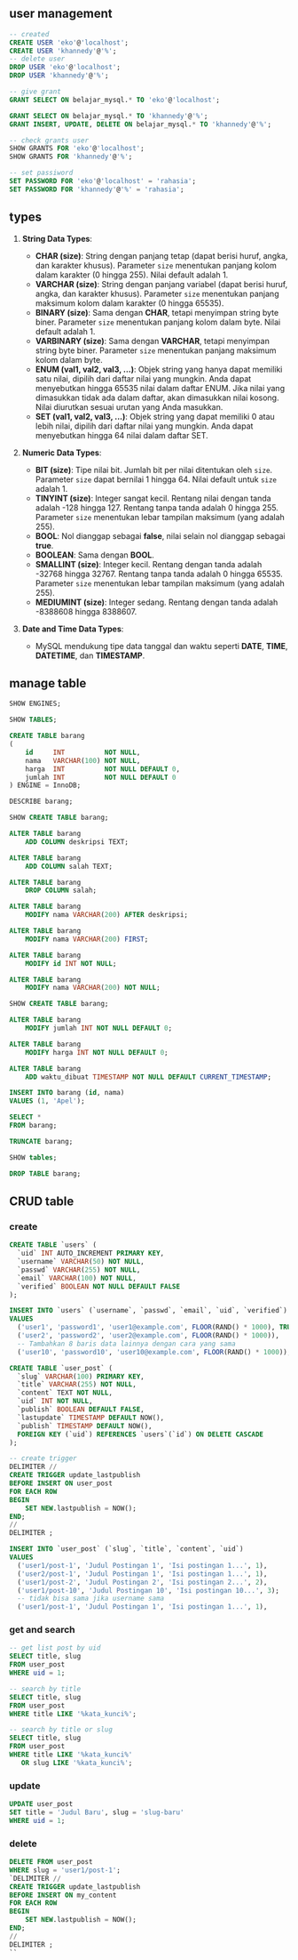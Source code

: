 ## user management
```sql
-- created
CREATE USER 'eko'@'localhost';
CREATE USER 'khannedy'@'%';
-- delete user
DROP USER 'eko'@'localhost';
DROP USER 'khannedy'@'%';

-- give grant
GRANT SELECT ON belajar_mysql.* TO 'eko'@'localhost';

GRANT SELECT ON belajar_mysql.* TO 'khannedy'@'%';
GRANT INSERT, UPDATE, DELETE ON belajar_mysql.* TO 'khannedy'@'%';

-- check grants user
SHOW GRANTS FOR 'eko'@'localhost';
SHOW GRANTS FOR 'khannedy'@'%';

-- set passiword
SET PASSWORD FOR 'eko'@'localhost' = 'rahasia';
SET PASSWORD FOR 'khannedy'@'%' = 'rahasia';
```

## types

1. **String Data Types**:

   - **CHAR (size)**: String dengan panjang tetap (dapat berisi huruf, angka, dan karakter khusus). Parameter `size` menentukan panjang kolom dalam karakter (0 hingga 255). Nilai default adalah 1.
   - **VARCHAR (size)**: String dengan panjang variabel (dapat berisi huruf, angka, dan karakter khusus). Parameter `size` menentukan panjang maksimum kolom dalam karakter (0 hingga 65535).
   - **BINARY (size)**: Sama dengan **CHAR**, tetapi menyimpan string byte biner. Parameter `size` menentukan panjang kolom dalam byte. Nilai default adalah 1.
   - **VARBINARY (size)**: Sama dengan **VARCHAR**, tetapi menyimpan string byte biner. Parameter `size` menentukan panjang maksimum kolom dalam byte.
   - **ENUM (val1, val2, val3, ...)**: Objek string yang hanya dapat memiliki satu nilai, dipilih dari daftar nilai yang mungkin. Anda dapat menyebutkan hingga 65535 nilai dalam daftar ENUM. Jika nilai yang dimasukkan tidak ada dalam daftar, akan dimasukkan nilai kosong. Nilai diurutkan sesuai urutan yang Anda masukkan.
   - **SET (val1, val2, val3, ...)**: Objek string yang dapat memiliki 0 atau lebih nilai, dipilih dari daftar nilai yang mungkin. Anda dapat menyebutkan hingga 64 nilai dalam daftar SET.

2. **Numeric Data Types**:

   - **BIT (size)**: Tipe nilai bit. Jumlah bit per nilai ditentukan oleh `size`. Parameter `size` dapat bernilai 1 hingga 64. Nilai default untuk `size` adalah 1.
   - **TINYINT (size)**: Integer sangat kecil. Rentang nilai dengan tanda adalah -128 hingga 127. Rentang tanpa tanda adalah 0 hingga 255. Parameter `size` menentukan lebar tampilan maksimum (yang adalah 255).
   - **BOOL**: Nol dianggap sebagai **false**, nilai selain nol dianggap sebagai **true**.
   - **BOOLEAN**: Sama dengan **BOOL**.
   - **SMALLINT (size)**: Integer kecil. Rentang dengan tanda adalah -32768 hingga 32767. Rentang tanpa tanda adalah 0 hingga 65535. Parameter `size` menentukan lebar tampilan maksimum (yang adalah 255).
   - **MEDIUMINT (size)**: Integer sedang. Rentang dengan tanda adalah -8388608 hingga 8388607.

3. **Date and Time Data Types**:
   - MySQL mendukung tipe data tanggal dan waktu seperti **DATE**, **TIME**, **DATETIME**, dan **TIMESTAMP**.

## manage table

```sql
SHOW ENGINES;

SHOW TABLES;

CREATE TABLE barang
(
    id     INT          NOT NULL,
    nama   VARCHAR(100) NOT NULL,
    harga  INT          NOT NULL DEFAULT 0,
    jumlah INT          NOT NULL DEFAULT 0
) ENGINE = InnoDB;

DESCRIBE barang;

SHOW CREATE TABLE barang;

ALTER TABLE barang
    ADD COLUMN deskripsi TEXT;

ALTER TABLE barang
    ADD COLUMN salah TEXT;

ALTER TABLE barang
    DROP COLUMN salah;

ALTER TABLE barang
    MODIFY nama VARCHAR(200) AFTER deskripsi;

ALTER TABLE barang
    MODIFY nama VARCHAR(200) FIRST;

ALTER TABLE barang
    MODIFY id INT NOT NULL;

ALTER TABLE barang
    MODIFY nama VARCHAR(200) NOT NULL;

SHOW CREATE TABLE barang;

ALTER TABLE barang
    MODIFY jumlah INT NOT NULL DEFAULT 0;

ALTER TABLE barang
    MODIFY harga INT NOT NULL DEFAULT 0;

ALTER TABLE barang
    ADD waktu_dibuat TIMESTAMP NOT NULL DEFAULT CURRENT_TIMESTAMP;

INSERT INTO barang (id, nama)
VALUES (1, 'Apel');

SELECT *
FROM barang;

TRUNCATE barang;

SHOW tables;

DROP TABLE barang;
```

## CRUD table
### create
```sql
CREATE TABLE `users` (
  `uid` INT AUTO_INCREMENT PRIMARY KEY,
  `username` VARCHAR(50) NOT NULL,
  `passwd` VARCHAR(255) NOT NULL,
  `email` VARCHAR(100) NOT NULL,
  `verified` BOOLEAN NOT NULL DEFAULT FALSE
);

INSERT INTO `users` (`username`, `passwd`, `email`, `uid`, `verified`)
VALUES
  ('user1', 'password1', 'user1@example.com', FLOOR(RAND() * 1000), TRUE),
  ('user2', 'password2', 'user2@example.com', FLOOR(RAND() * 1000)),
  -- Tambahkan 8 baris data lainnya dengan cara yang sama
  ('user10', 'password10', 'user10@example.com', FLOOR(RAND() * 1000));

CREATE TABLE `user_post` (
  `slug` VARCHAR(100) PRIMARY KEY,
  `title` VARCHAR(255) NOT NULL,
  `content` TEXT NOT NULL,
  `uid` INT NOT NULL,
  `publish` BOOLEAN DEFAULT FALSE,
  `lastupdate` TIMESTAMP DEFAULT NOW(),
  `publish` TIMESTAMP DEFAULT NOW(),
  FOREIGN KEY (`uid`) REFERENCES `users`(`id`) ON DELETE CASCADE
);

-- create trigger
DELIMITER //
CREATE TRIGGER update_lastpublish
BEFORE INSERT ON user_post
FOR EACH ROW
BEGIN
    SET NEW.lastpublish = NOW();
END;
//
DELIMITER ;

INSERT INTO `user_post` (`slug`, `title`, `content`, `uid`)
VALUES
  ('user1/post-1', 'Judul Postingan 1', 'Isi postingan 1...', 1),
  ('user2/post-1', 'Judul Postingan 1', 'Isi postingan 1...', 1),
  ('user1/post-2', 'Judul Postingan 2', 'Isi postingan 2...', 2),
  ('user1/post-10', 'Judul Postingan 10', 'Isi postingan 10...', 3);
  -- tidak bisa sama jika username sama
  ('user1/post-1', 'Judul Postingan 1', 'Isi postingan 1...', 1),
```
### get and search
```sql
-- get list post by uid
SELECT title, slug
FROM user_post
WHERE uid = 1;

-- search by title
SELECT title, slug
FROM user_post
WHERE title LIKE '%kata_kunci%';

-- search by title or slug
SELECT title, slug
FROM user_post
WHERE title LIKE '%kata_kunci%'
   OR slug LIKE '%kata_kunci%';
```

### update
```sql
UPDATE user_post
SET title = 'Judul Baru', slug = 'slug-baru'
WHERE uid = 1;
```

### delete
```sql
DELETE FROM user_post
WHERE slug = 'user1/post-1';
`DELIMITER //
CREATE TRIGGER update_lastpublish
BEFORE INSERT ON my_content
FOR EACH ROW
BEGIN
    SET NEW.lastpublish = NOW();
END;
//
DELIMITER ;
``